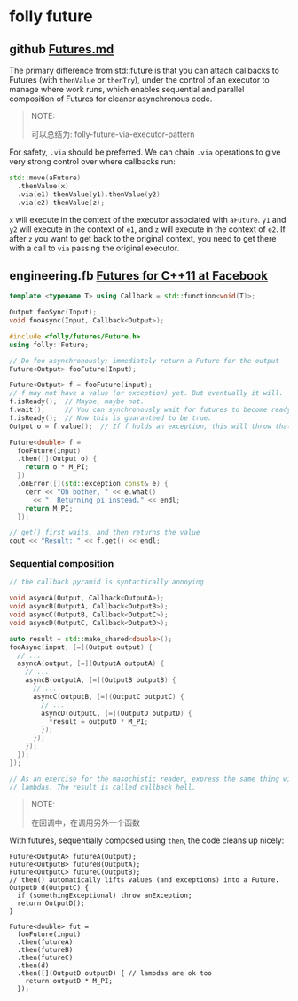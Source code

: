 # folly future



## github [Futures.md](https://github.com/facebook/folly/blob/main/folly/docs/Futures.md)

The primary difference from std::future is that you can attach callbacks to Futures (with `thenValue` or `thenTry`), under the control of an executor to manage where work runs, which enables sequential and parallel composition of Futures for cleaner asynchronous code.

> NOTE: 
>
> 可以总结为: folly-future-via-executor-pattern



For safety, `.via` should be preferred. We can chain `.via` operations to give very strong control over where callbacks run:

```c++
std::move(aFuture)
  .thenValue(x)
  .via(e1).thenValue(y1).thenValue(y2)
  .via(e2).thenValue(z);
```

`x` will execute in the context of the executor associated with `aFuture`. `y1` and `y2` will execute in the context of `e1`, and `z` will execute in the context of `e2`. If after `z` you want to get back to the original context, you need to get there with a call to `via` passing the original executor.



## engineering.fb [Futures for C++11 at Facebook](https://engineering.fb.com/2015/06/19/developer-tools/futures-for-c-11-at-facebook/)

```C++
template <typename T> using Callback = std::function<void(T)>;

Output fooSync(Input);
void fooAsync(Input, Callback<Output>);
```



```c++
#include <folly/futures/Future.h> 
using folly::Future;

// Do foo asynchronously; immediately return a Future for the output
Future<Output> fooFuture(Input);

Future<Output> f = fooFuture(input);
// f may not have a value (or exception) yet. But eventually it will.
f.isReady();  // Maybe, maybe not.
f.wait();     // You can synchronously wait for futures to become ready.
f.isReady();  // Now this is guaranteed to be true.
Output o = f.value();  // If f holds an exception, this will throw that exception.
```





```C++
Future<double> f = 
  fooFuture(input)
  .then([](Output o) {
    return o * M_PI;
  })
  .onError([](std::exception const& e) {
    cerr << "Oh bother, " << e.what()
      << ". Returning pi instead." << endl;
    return M_PI;
  });

// get() first waits, and then returns the value
cout << "Result: " << f.get() << endl;
```

### Sequential composition



```C++
// the callback pyramid is syntactically annoying

void asyncA(Output, Callback<OutputA>);
void asyncB(OutputA, Callback<OutputB>);
void asyncC(OutputB, Callback<OutputC>);
void asyncD(OutputC, Callback<OutputD>);

auto result = std::make_shared<double>();
fooAsync(input, [=](Output output) {
  // ...
  asyncA(output, [=](OutputA outputA) {
    // ...
    asyncB(outputA, [=](OutputB outputB) {
      // ...
      asyncC(outputB, [=](OutputC outputC) {
        // ...
        asyncD(outputC, [=](OutputD outputD) {
          *result = outputD * M_PI;
        });
      });
    });
  });
});

// As an exercise for the masochistic reader, express the same thing without
// lambdas. The result is called callback hell.
```

> NOTE: 
>
> 在回调中，在调用另外一个函数

With futures, sequentially composed using `then`, the code cleans up nicely:

```clike
Future<OutputA> futureA(Output);
Future<OutputB> futureB(OutputA);
Future<OutputC> futureC(OutputB);
// then() automatically lifts values (and exceptions) into a Future.
OutputD d(OutputC) {
  if (somethingExceptional) throw anException;
  return OutputD();
}

Future<double> fut =
  fooFuture(input)
  .then(futureA)
  .then(futureB)
  .then(futureC)
  .then(d)
  .then([](OutputD outputD) { // lambdas are ok too
    return outputD * M_PI;
  });
```


